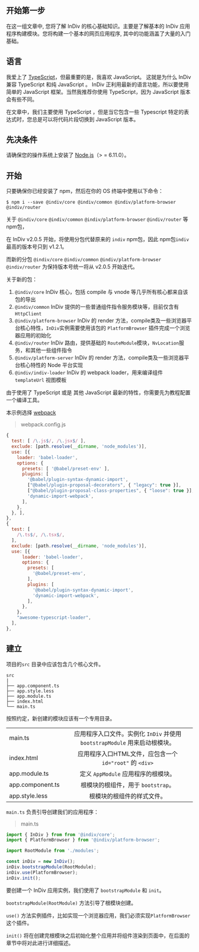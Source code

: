 ## 开始第一步

在这一组文章中, 您将了解 InDiv 的核心基础知识。主要是了解基本的 InDiv 应用程序构建模块。您将构建一个基本的网页应用程序, 其中的功能涵盖了大量的入门基础。

## 语言

 我爱上了 [TypeScript](https://www.tslang.cn)，但最重要的是，我喜欢 JavaScript。 这就是为什么 InDiv 兼容 TypeScript 和纯 JavaScript 。 InDiv 正利用最新的语言功能，所以要使用简单的 JavaScript 框架。当然我推荐你使用 TypeScript，因为 JavaScript 版本会有些不同。

 在文章中，我们主要使用 TypeScript ，但是当它包含一些 Typescript 特定的表达式时，您总是可以将代码片段切换到 JavaScript 版本。

## 先决条件

 请确保您的操作系统上安装了 [Node.js](http://nodejs.cn/download/)（> = 6.11.0）。

## 开始

只要确保你已经安装了 npm，然后在你的 OS 终端中使用以下命令：

```
$ npm i --save @indiv/core @indiv/common @indiv/platform-browser @indiv/router
```

关于 `@indiv/core` `@indiv/common` `@indiv/platform-browser` `@indiv/router` 等npm包，

在 InDiv v2.0.5 开始，将使用分包代替原来的 `indiv` npm包，因此 npm包`indiv` 最高的版本号只到 v1.2.1。

而新的分包 `@indiv/core` `@indiv/common` `@indiv/platform-browser` `@indiv/router` 为保持版本号统一将从 v2.0.5 开始迭代。

关于新的包：

  1. `@indiv/core` InDiv 核心，包括 compile 与 vnode 等几乎所有核心都来自该包的导出
  2. `@indiv/common` InDiv 提供的一些普通组件指令服务模块等，目前仅含有 `HttpClient`
  3. `@indiv/platform-browser` InDiv 的 render 方法，compile类及一些浏览器平台核心特性，`InDiv`实例需要使用该包的 `PlatformBrowser` 插件完成一个浏览器应用的初始化
  4. `@indiv/router` InDiv 路由，提供基础的 `RouteModule`模块，`NvLocation`服务，和其他一些组件指令
  5. `@indiv/platform-server` InDiv 的 render 方法，compile类及一些浏览器平台核心特性的 Node 平台实现
  6. `@indiv/indiv-loader` InDiv 的 webpack loader，用来编译组件 `templateUrl` 视图模板

由于使用了 TypeScript 或是 其他 JavaScript 最新的特性，你需要先为教程配置一个编译工具。

本示例选择 [webpack]([webpack](https://webpack.js.org/))

> webpack.config.js

```javascript
{
  test: [ /\.js$/, /\.jsx$/ ],
  exclude: [path.resolve(__dirname, 'node_modules')],
  use: [{
    loader: 'babel-loader',
    options: {
      presets: [ '@babel/preset-env' ],
      plugins: [
        '@babel/plugin-syntax-dynamic-import',
        ["@babel/plugin-proposal-decorators", { "legacy": true }],
        ["@babel/plugin-proposal-class-properties", { "loose": true }],
        'dynamic-import-webpack',
      ],
    },
  }, ],
},
{
  test: [
    /\.ts$/, /\.tsx$/,
  ],
  exclude: [path.resolve(__dirname, 'node_modules')],
  use: [{
      loader: 'babel-loader',
      options: {
        presets: [
          '@babel/preset-env',
        ],
        plugins: [
          '@babel/plugin-syntax-dynamic-import',
          'dynamic-import-webpack',
        ],
      },
    },
    "awesome-typescript-loader",
  ],
},
```


## 建立

 项目的`src` 目录中应该包含几个核心文件。

```
src
|
├── app.component.ts
├── app.style.less
├── app.module.ts
├── index.html
└── main.ts
```

按照约定，新创建的模块应该有一个专用目录。

|      |           |   
| ------------- |:-------------:| 
| main.ts     | 应用程序入口文件。实例化 `InDiv` 并使用  `bootstrapModule` 用来启动根模块。 | 
| index.html     | 应用程序入口HTML文件，应包含一个 `id="root"` 的 `<div>` | 
| app.module.ts      | 定义 `AppModule` 应用程序的根模块。      |   
| app.component.ts | 根模块的根组件，用于 `bootstrap`。     |   
| app.style.less | 根模块的根组件的样式文件。     |   


 `main.ts` 负责引导创建我们的应用程序：

> main.ts

```typescript
import { InDiv } from from '@indiv/core';
import { PlatformBrowser } from '@indiv/platform-browser';

import RootModule from './modules';

const inDiv = new InDiv();
inDiv.bootstrapModule(RootModule);
inDiv.use(PlatformBrowser);
inDiv.init();
```


要创建一个 InDiv 应用实例，我们使用了 `bootstrapModule`  和 `init`。
 
`bootstrapModule(RootModule)` 方法引导了根模块创建。
 
`use()` 方法实例插件，比如实现一个浏览器应用，我们必须实现`PlatformBrowser`这个插件。

`init()` 将在创建完根模块之后初始化整个应用并将组件渲染到页面中，在后面的章节中将对此进行详细描述。
